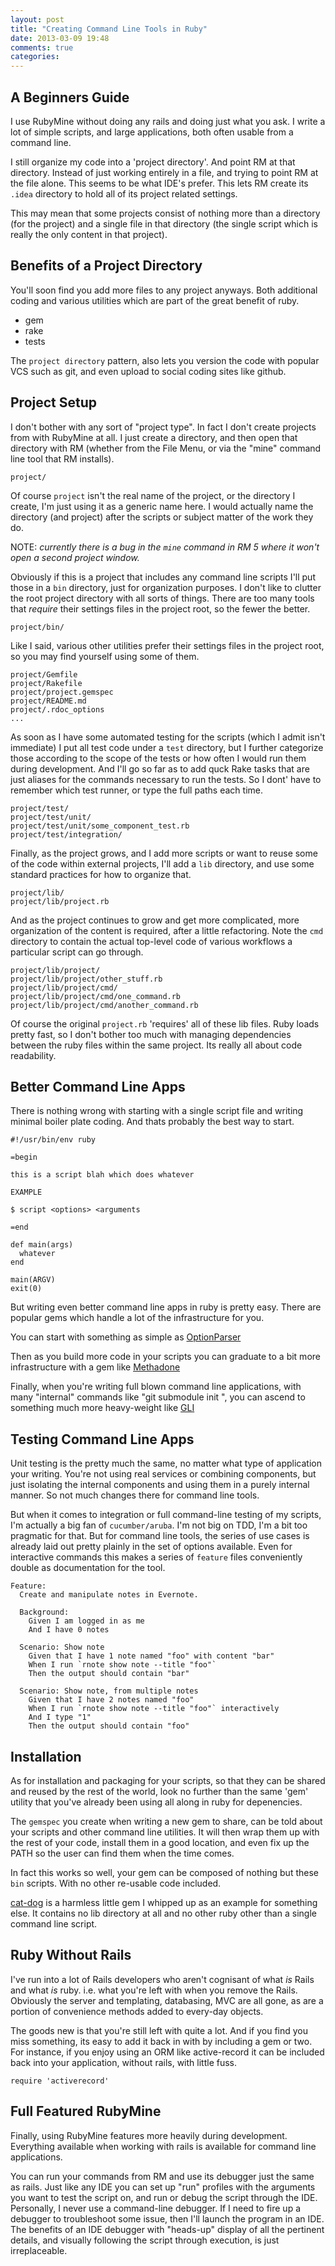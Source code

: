 ```yaml
---
layout: post
title: "Creating Command Line Tools in Ruby"
date: 2013-03-09 19:48
comments: true
categories: 
---
```


A Beginners Guide
-----------------

I use RubyMine without doing any rails and doing just what you ask. I write a lot of simple scripts, and large applications, both often usable from a command line.

I still organize my code into a 'project directory'. And point RM at that directory. Instead of just working entirely in a file, and trying to point RM at the file alone. This seems to be what IDE's prefer. This lets RM create its `.idea` directory to hold all of its project related settings.

This may mean that some projects consist of nothing more than a directory (for the project) and a single file in that directory (the single script which is really the only content in that project).

Benefits of a Project Directory
-------------------------------

You'll soon find you add more files to any project anyways. Both additional coding and various utilities which are part of the great benefit of ruby.

* gem
* rake
* tests

The `project directory` pattern, also lets you version the code with popular VCS such as git, and even upload to social coding sites like github.


Project Setup
-------------

I don't bother with any sort of "project type". In fact I don't create projects from with RubyMine at all. I just create a directory, and then open that directory with RM (whether from the File Menu, or via the "mine" command line tool that RM installs).


`project/`

Of course `project` isn't the real name of the project, or the directory I create, I'm just using it as a generic name here. I would actually name the directory (and project) after the scripts or subject matter of the work they do.

NOTE: *currently there is a bug in the `mine` command in RM 5 where it won't open a second project window.*

Obviously if this is a project that includes any command line scripts I'll put those in a `bin` directory, just for organization purposes. I don't like to clutter the root project directory with all sorts of things. There are too many tools that _require_ their settings files in the project root, so the fewer the better.

`project/bin/`

Like I said, various other utilities prefer their settings files in the project root, so you may find yourself using some of them.

    project/Gemfile
    project/Rakefile
    project/project.gemspec
    project/README.md
    project/.rdoc_options
    ...

As soon as I have some automated testing for the scripts (which I admit isn't immediate) I put all test code under a `test` directory, but I further categorize those according to the scope of the tests or how often I would run them during development. And I'll go so far as to add quck Rake tasks that are just aliases for the commands necessary to run the tests. So I dont' have to remember which test runner, or type the full paths each time.

    project/test/
    project/test/unit/
    project/test/unit/some_component_test.rb
    project/test/integration/

Finally, as the project grows, and I add more scripts or want to reuse some of the code within external projects, I'll add a `lib` directory, and use some standard practices for how to organize that.

    project/lib/
    project/lib/project.rb

And as the project continues to grow and get more complicated, more organization of the content is required, after a little refactoring. Note the `cmd` directory to contain the actual top-level code of various workflows a particular script can go through.

    project/lib/project/
    project/lib/project/other_stuff.rb
    project/lib/project/cmd/
    project/lib/project/cmd/one_command.rb
    project/lib/project/cmd/another_command.rb

Of course the original `project.rb` 'requires' all of these lib files. Ruby loads pretty fast, so I don't bother too much with managing dependencies between the ruby files within the same project. Its really all about code readability.


Better Command Line Apps
------------------------

There is nothing wrong with starting with a single script file and writing minimal boiler plate coding. And thats probably the best way to start.

    #!/usr/bin/env ruby
    
    =begin
    
    this is a script blah which does whatever
    
    EXAMPLE
    
    $ script <options> <arguments
    
    =end

    def main(args)
      whatever
    end

    main(ARGV)
    exit(0)


But writing even better command line apps in ruby is pretty easy. There are popular gems which handle a lot of the infrastructure for you.

You can start with something as simple as [OptionParser](http://ruby-doc.org/stdlib-1.9.3/libdoc/optparse/rdoc/OptionParser.html)

Then as you build more code in your scripts you can graduate to a bit more infrastructure with a gem like [Methadone](https://github.com/davetron5000/methadone)

Finally, when you're writing full blown command line applications, with many "internal" commands like "git submodule init <repo>", you can ascend to something much more heavy-weight like [GLI](https://github.com/davetron5000/gli)


Testing Command Line Apps
-------------------------

Unit testing is the pretty much the same, no matter what type of application your writing. You're not using real services or combining components, but just isolating the internal components and using them in a purely internal manner. So not much changes there for command line tools.

But when it comes to integration or full command-line testing of my scripts, I'm actually a big fan of `cucumber/aruba`. I'm not big on TDD, I'm a bit too pragmatic for that. But for command line tools, the series of use cases is already laid out pretty plainly in the set of options available. Even for interactive commands this makes a series of `feature` files conveniently double as documentation for the tool.


    Feature:
      Create and manipulate notes in Evernote.
    
      Background:
        Given I am logged in as me
        And I have 0 notes
        
      Scenario: Show note
        Given that I have 1 note named "foo" with content "bar"
        When I run `rnote show note --title "foo"`
        Then the output should contain "bar"
        
      Scenario: Show note, from multiple notes
        Given that I have 2 notes named "foo"
        When I run `rnote show note --title "foo"` interactively
        And I type "1"
        Then the output should contain "foo"



Installation
------------

As for installation and packaging for your scripts, so that they can be shared and reused by the rest of the world, look no further than the same 'gem' utility that you've already been using all along in ruby for depenencies. 

The `gemspec` you create when writing a new gem to share, can be told about your scripts and other command line utilities. It will then wrap them up with the rest of your code, install them in a good location, and even fix up the PATH so the user can find them when the time comes.

In fact this works so well, your gem can be composed of nothing but these `bin` scripts. With no other re-usable code included. 

[cat-dog](https://github.com/dragonfax/cat-dog) is a harmless little gem I whipped up as an example for something else. It contains no lib directory at all and no other ruby other than a single command line script.

Ruby Without Rails
------------------

I've run into a lot of Rails developers who aren't cognisant of what _is_ Rails and what _is_ ruby. i.e. what you're left with when you remove the Rails. Obviously the server and templating, databasing, MVC are all gone, as are a portion of convenience methods added to every-day objects. 

The goods new is that you're still left with quite a lot. And if you find you miss something, its easy to add it back in with by including a gem or two. For instance, if you enjoy using an ORM like active-record it can be included back into your application, without rails, with little fuss. 

    require 'activerecord'


Full Featured RubyMine
----------------------

Finally, using RubyMine features more heavily during development. Everything available when working with rails is available for command line applications.

You can run your commands from RM and use its debugger just the same as rails.
Just like any IDE you can set up "run" profiles with the arguments you want to test the script on, and run or debug the script through the IDE. Personally, I never use a command-line debugger. If I need to fire up a debugger to troubleshoot some issue, then I'll launch the program in an IDE. The benefits of an IDE debugger with "heads-up" display of all the pertinent details, and visually following the script through execution, is just irreplaceable.








